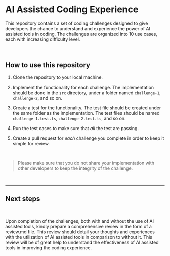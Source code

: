 # AI Assisted Coding Experience
This repository contains a set of coding challenges designed to give developers the chance to understand and experience the power of AI assisted tools in coding. The challenges are organized into 10 use cases, each with increasing difficulty level.

<br>

## How to use this repository

1. Clone the repository to your local machine.

2. Implement the functionality for each challenge. The implementation should be done in the `src` directory, under a folder named `challenge-1`, `challenge-2`, and so on.

3. Create a test for the functionality. The test file should be created under the same folder as the implementation. The test files should be named `challenge-1.test.ts`, `challenge-2.test.ts`, and so on.

4. Run the test cases to make sure that _all_ the test are passing.

5. Create a pull request for _each_ challenge you complete in order to keep it simple for review.

<br>

> Please make sure that you do not share your implementation with other developers to keep the integrity of the challenge.

<br>

___


## Next steps
<br>

Upon completion of the challenges, both with and without the use of AI assisted tools, kindly prepare a comprehensive review in the form of a review.md file. This review should detail your thoughts and experiences with the utilization of AI assisted tools in comparison to without it. This review will be of great help to understand the effectiveness of AI assisted tools in improving the coding experience.